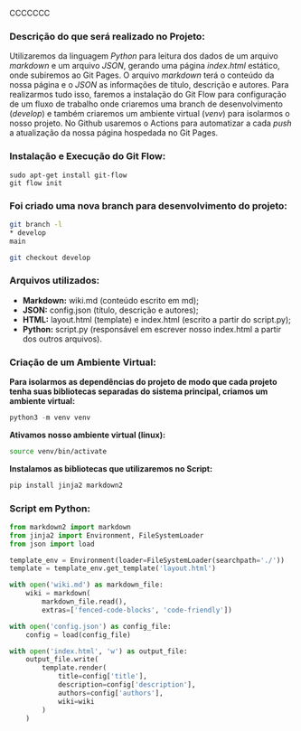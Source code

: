 CCCCCCC
### Descrição do que será realizado no Projeto:
Utilizaremos da linguagem *Python* para leitura dos dados de um arquivo *markdown* e um arquivo *JSON*, gerando uma página *index.html* estático, onde subiremos ao Git Pages. 
O arquivo *markdown* terá o conteúdo da nossa página e o *JSON* as informações de título, descrição e autores. 
Para realizarmos tudo isso, faremos a instalação do Git Flow para configuração de um fluxo de trabalho onde criaremos uma branch de desenvolvimento (*develop*) e também criaremos um ambiente virtual (*venv*) para isolarmos o nosso projeto. 
No Github usaremos o Actions para automatizar a cada *push* a atualização da nossa página hospedada no Git Pages.

### Instalação e Execução do Git Flow:
```
sudo apt-get install git-flow
git flow init
```

### Foi criado uma nova branch para desenvolvimento do projeto:
```bash
git branch -l
* develop
main

git checkout develop
```

### Arquivos utilizados:
- **Markdown:** wiki.md (conteúdo escrito em md);
- **JSON:** config.json (título, descrição e autores);
- **HTML:** layout.html (template) e index.html (escrito a partir do script.py);
- **Python:** script.py (responsável em escrever nosso index.html a partir dos outros arquivos).

### Criação de um Ambiente Virtual:
**Para isolarmos as dependências do projeto de modo que cada projeto tenha suas bibliotecas separadas do sistema principal, criamos um ambiente virtual:**

```python
python3 -m venv venv
```

**Ativamos nosso ambiente virtual (linux):**
```bash
source venv/bin/activate
```

**Instalamos as bibliotecas que utilizaremos no Script:**
```python
pip install jinja2 markdown2
```

### Script em Python:
```python
from markdown2 import markdown 
from jinja2 import Environment, FileSystemLoader
from json import load

template_env = Environment(loader=FileSystemLoader(searchpath='./'))
template = template_env.get_template('layout.html')

with open('wiki.md') as markdown_file:
    wiki = markdown(
        markdown_file.read(),
        extras=['fenced-code-blocks', 'code-friendly'])

with open('config.json') as config_file:
    config = load(config_file)

with open('index.html', 'w') as output_file:
    output_file.write(
        template.render(
            title=config['title'],
            description=config['description'],
            authors=config['authors'],
            wiki=wiki
        )
    )
```


